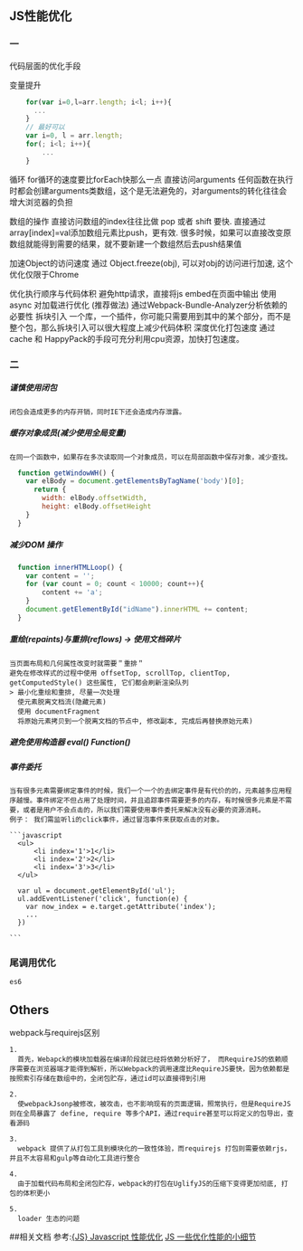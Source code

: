## JS性能优化

### 一
代码层面的优化手段

  变量提升
```javascript
    for(var i=0,l=arr.length; i<l; i++){
      ...
    }
    // 最好可以
    var i=0, l = arr.length;
    for(; i<l; i++){
        ...
    }
```
  循环
    for循环的速度要比forEach快那么一点
  直接访问arguments
    任何函数在执行时都会创建arguments类数组，这个是无法避免的，对arguments的转化往往会增大浏览器的负担

  数组的操作
    直接访问数组的index往往比做 pop 或者 shift 要快.
    直接通过array[index]=val添加数组元素比push，更有效.
    很多时候，如果可以直接改变原数组就能得到需要的结果，就不要新建一个数组然后去push结果值

  加速Object的访问速度
    通过 Object.freeze(obj), 可以对obj的访问进行加速, 这个优化仅限于Chrome

  优化执行顺序与代码体积
    避免http请求，直接将js embed在页面中输出
    使用 async 对加载进行优化 (推荐做法)
    通过Webpack-Bundle-Analyzer分析依赖的必要性
    拆块引入
        一个库，一个插件，你可能只需要用到其中的某个部分，而不是整个包，那么拆块引入可以很大程度上减少代码体积
    深度优化打包速度
        通过cache 和 HappyPack的手段可充分利用cpu资源，加快打包速度。


### 二
  ##### 谨慎使用闭包
    闭包会造成更多的内存开销，同时IE下还会造成内存泄露。

  ##### 缓存对象成员(减少使用全局变量)
    在同一个函数中，如果存在多次读取同一个对象成员，可以在局部函数中保存对象，减少查找。
  ```javascript
    function getWindowWH() {
      var elBody = document.getElementsByTagName('body')[0];
        return {
          width: elBody.offsetWidth,
          height: elBody.offsetHeight
      }
    }
  ```

  ##### 减少DOM 操作
  ```javascript
    function innerHTMLLoop() {
      var content = '';
      for (var count = 0; count < 10000; count++){
          content += 'a';
      }
      document.getElementById("idName").innerHTML += content;     
    }

  ```
  ##### 重绘(repaints)与重排(reflows) -> 使用文档碎片
    当页面布局和几何属性改变时就需要＂重排＂
    避免在修改样式的过程中使用 offsetTop, scrollTop, clientTop, getComputedStyle() 这些属性, 它们都会刷新渲染队列
    > 最小化重绘和重排, 尽量一次处理
      使元素脱离文档流(隐藏元素)
      使用 documentFragment
      将原始元素拷贝到一个脱离文档的节点中, 修改副本, 完成后再替换原始元素)

  ##### 避免使用构造器 eval() Function()

  ##### 事件委托
    当有很多元素需要绑定事件的时候，我们一个一个的去绑定事件是有代价的的，元素越多应用程序越慢。事件绑定不但占用了处理时间，并且追踪事件需要更多的内存，有时候很多元素是不需要，或者是用户不会点击的，所以我们需要使用事件委托来解决没有必要的资源消耗。
    例子： 我们需监听li的click事件，通过冒泡事件来获取点击的对象。

    ```javascript
      <ul>
          <li index='1'>1</li>
          <li index='2'>2</li>
          <li index='3'>3</li>
      </ul>

      var ul = document.getElementById('ul');
      ul.addEventListener('click', function(e) {
        var now_index = e.target.getAttribute('index');
        ...
      })

    ```

  ### 尾调用优化
    es6


## Others

  webpack与requirejs区别

    1. 
      首先，Webapck的模块加载器在编译阶段就已经将依赖分析好了， 而RequireJS的依赖顺序需要在浏览器端才能得到解析，所以Webpack的调用速度比RequireJS要快，因为依赖都是按照索引存储在数组中的，全闭包贮存，通过id可以直接得到引用

    2.
      使webpackJsonp被修改，被攻击，也不影响现有的页面逻辑，照常执行，但是RequireJS 则在全局暴露了 define, require 等多个API，通过require甚至可以将定义的包导出，查看源码

    3.
      webpack 提供了从打包工具到模块化的一致性体验，而requirejs 打包则需要依赖rjs，并且不太容易和gulp等自动化工具进行整合

    4.
      由于加载代码布局和全闭包贮存，webpack的打包在UglifyJS的压缩下变得更加彻底, 打包的体积更小

    5.  
      loader 生态的问题






##相关文档
参考:[{JS} Javascript 性能优化](https://yj1028.me/article/%7BJS%7D%20Javascript%20%E6%80%A7%E8%83%BD%E4%BC%98%E5%8C%96.html?t=1508304605465)
[JS 一些优化性能的小细节](https://juejin.im/post/58fdcdc31b69e60058a29444)
